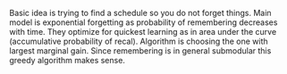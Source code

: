 Basic idea is trying to find a schedule so you do not forget things. Main model is exponential forgetting as probability of remembering decreases with time. They optimize for quickest learning as in area under the curve (accumulative probability of recal). Algorithm is choosing the one with largest marginal gain. Since remembering is in general submodular this greedy algorithm makes sense.

